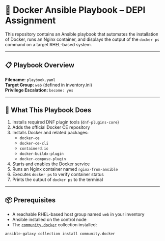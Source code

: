 # 🚀 Docker Ansible Playbook – DEPI Assignment

This repository contains an Ansible playbook that automates the installation of Docker, runs an Nginx container, and displays the output of the `docker ps` command on a target RHEL-based system.

---

## 📋 Playbook Overview

**Filename:** `playbook.yaml`  
**Target Group:** `web` (defined in inventory.ini)  
**Privilege Escalation:** `become: yes`  

---

## 🔧 What This Playbook Does

1. Installs required DNF plugin tools (`dnf-plugins-core`)
2. Adds the official Docker CE repository
3. Installs Docker and related packages:
   - `docker-ce`
   - `docker-ce-cli`
   - `containerd.io`
   - `docker-buildx-plugin`
   - `docker-compose-plugin`
4. Starts and enables the Docker service
5. Runs an Nginx container named `nginx-from-ansible`
6. Executes `docker ps` to verify container status
7. Prints the output of `docker ps` to the terminal

---

## 📦 Prerequisites

- A reachable RHEL-based host group named `web` in your inventory
- Ansible installed on the control node
- The [`community.docker`](https://galaxy.ansible.com/community/docker) collection installed:

```bash
ansible-galaxy collection install community.docker
